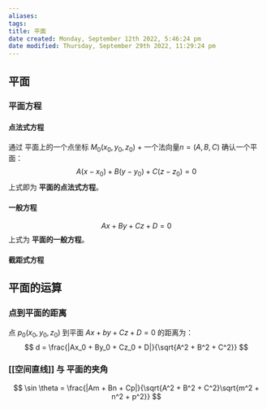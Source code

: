 ```yaml
---
aliases: 
tags: 
title: 平面
date created: Monday, September 12th 2022, 5:46:24 pm
date modified: Thursday, September 29th 2022, 11:29:24 pm
---
```


## 平面

### 平面方程

#### 点法式方程

通过 平面上的一个点坐标 $M_0(x_0, y_0, z_0)$ + 一个法向量$n = (A, B, C)$ 确认一个平面：
$$ A(x - x_0) + B(y - y_0) + C(z - z_0) = 0 $$
上式即为 **平面的点法式方程**。

#### 一般方程

$$ Ax + By + Cz + D = 0 $$
上式为 **平面的一般方程**。

#### 截距式方程


## 平面的运算

### 点到平面的距离

点 $p_0(x_0, y_0, z_0)$ 到平面 $Ax+by+Cz+D=0$ 的距离为：
$$ d = \frac{|Ax_0 + By_0 + Cz_0 + D|}{\sqrt{A^2 + B^2 + C^2}} $$

### [[空间直线]] 与 平面的夹角

$$ 
\sin \theta = \frac{|Am + Bn + Cp|}{\sqrt{A^2 + B^2 + C^2}\sqrt{m^2 + n^2 + p^2}}
$$

